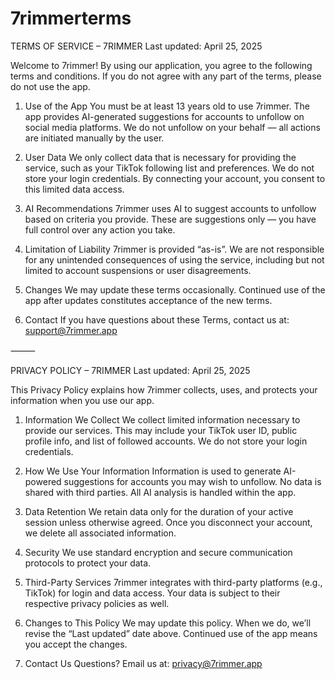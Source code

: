 # 7rimmerterms
TERMS OF SERVICE – 7RIMMER
Last updated: April 25, 2025

Welcome to 7rimmer! By using our application, you agree to the following terms and conditions. If you do not agree with any part of the terms, please do not use the app.

1. Use of the App
You must be at least 13 years old to use 7rimmer. The app provides AI-generated suggestions for accounts to unfollow on social media platforms. We do not unfollow on your behalf — all actions are initiated manually by the user.

2. User Data
We only collect data that is necessary for providing the service, such as your TikTok following list and preferences. We do not store your login credentials. By connecting your account, you consent to this limited data access.

3. AI Recommendations
7rimmer uses AI to suggest accounts to unfollow based on criteria you provide. These are suggestions only — you have full control over any action you take.

4. Limitation of Liability
7rimmer is provided “as-is”. We are not responsible for any unintended consequences of using the service, including but not limited to account suspensions or user disagreements.

5. Changes
We may update these terms occasionally. Continued use of the app after updates constitutes acceptance of the new terms.

6. Contact
If you have questions about these Terms, contact us at: support@7rimmer.app

⸻

PRIVACY POLICY – 7RIMMER
Last updated: April 25, 2025

This Privacy Policy explains how 7rimmer collects, uses, and protects your information when you use our app.

1. Information We Collect
We collect limited information necessary to provide our services. This may include your TikTok user ID, public profile info, and list of followed accounts. We do not store your login credentials.

2. How We Use Your Information
Information is used to generate AI-powered suggestions for accounts you may wish to unfollow. No data is shared with third parties. All AI analysis is handled within the app.

3. Data Retention
We retain data only for the duration of your active session unless otherwise agreed. Once you disconnect your account, we delete all associated information.

4. Security
We use standard encryption and secure communication protocols to protect your data.

5. Third-Party Services
7rimmer integrates with third-party platforms (e.g., TikTok) for login and data access. Your data is subject to their respective privacy policies as well.

6. Changes to This Policy
We may update this policy. When we do, we’ll revise the “Last updated” date above. Continued use of the app means you accept the changes.

7. Contact Us
Questions? Email us at: privacy@7rimmer.app
